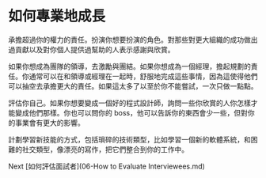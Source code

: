 # 如何專業地成長
[//]: # (Version:1.0.0)
承擔超過你的權力的責任。扮演你想要扮演的角色。對那些對更大組織的成功做出過貢獻以及對你個人提供過幫助的人表示感謝與欣賞。

如果你想成為團隊的領導，去激勵與團結。如果你想成為一個經理，擔起規劃的責任。你通常可以在和領導或經理在一起時，舒服地完成這些事情，因為這使得他們可以抽空去承擔更大的責任。如果這太多了以至於你不能嘗試，一次只做一點點。

評估你自己。如果你想要變成一個好的程式設計師，詢問一些你欣賞的人你怎樣才能變成他們那樣。你也可以問你的 boss，他可以告訴你的東西會少一些，但對你的事業會有更大的影響。

計劃學習新技能的方式，包括瑣碎的技術類型，比如學習一個新的軟體系統，和困難的社交類型，像漂亮的寫作，把它們整合到你的工作中。

Next [如何評估面試者](06-How to Evaluate Interviewees.md)

